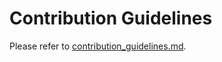 # Contribution Guidelines

Please refer to [contribution_guidelines.md](content/6-development/6-1-contribution-guidelines.md).